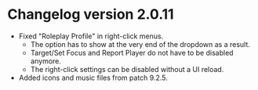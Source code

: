 # Changelog version 2.0.11

- Fixed "Roleplay Profile" in right-click menus.
  - The option has to show at the very end of the dropdown as a result.
  - Target/Set Focus and Report Player do not have to be disabled anymore.
  - The right-click settings can be disabled without a UI reload.
- Added icons and music files from patch 9.2.5.